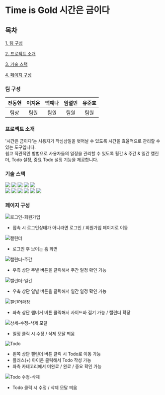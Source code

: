 # Time is Gold 시간은 금이다

## 목차

[1. 팀 구성](#팀원-소개)

[2. 프로젝트 소개](#프로젝트-소개)

[3. 기술 스택](#기술-스택)

[4. 페이지 구성](#페이지-구성)

### 팀 구성

| 전동헌 | 이지은 | 백예나 | 임설빈 | 유준호 |
| :----: | :----: | :----: | :----: | :----: |
|  팀장  |  팀원  |  팀원  |  팀원  |  팀원  |

### 프로젝트 소개

'시간은 금이다'는 사용자가 작심삼일을 벗어날 수 있도록 시간을 효율적으로 관리할 수 있는 도구입니다.<br/>
쉽고 직관적인 방법으로 사용자들의 일정을 관리할 수 있도록 월간 & 주간 & 일간 캘린더, Todo 설정, 중요 Todo 설정 기능을 제공합니다.

### 기술 스택

<img src="https://img.shields.io/badge/TypeScript-3178C6?style=for-the-badge&logo=TypeScript&logoColor=white"> <img src="https://img.shields.io/badge/react-61DAFB?style=for-the-badge&logo=react&logoColor=black"> <img src="https://img.shields.io/badge/reactquery-FF4154?style=for-the-badge&logo=reactquery&logoColor=black"> <img src="https://img.shields.io/badge/reactrouter-CA4245?style=for-the-badge&logo=reactrouter&logoColor=black"> <img src="https://img.shields.io/badge/supabase-3FCF8E?style=for-the-badge&logo=supabase&logoColor=black"><br/>
<img src="https://img.shields.io/badge/html5-E34F26?style=for-the-badge&logo=html5&logoColor=white"> <img src="https://img.shields.io/badge/css-1572B6?style=for-the-badge&logo=css3&logoColor=white"> <img src="https://img.shields.io/badge/styled-components-DB7093?style=for-the-badge&logo=styled-components&logoColor=black"> <img src="https://img.shields.io/badge/antdesign-0170FE?style=for-the-badge&logo=antdesign&logoColor=black"> <img src="https://img.shields.io/badge/zustand-purple?style=for-the-badge&logo=zustand&logoColor=black"> <img src="https://img.shields.io/badge/fullcalendar-yello?style=for-the-badge&logo=fullcalendar&logoColor=black">

### 페이지 구성

![로그인-회원가입](https://github.com/qaws7791/time-is-gold/assets/109337901/cc967fb3-c6b2-4a47-b488-267ad6d4019f)

- 접속 시 로그인상태가 아니라면 로그인 / 회원가입 페이지로 이동

![캘린더](https://github.com/qaws7791/time-is-gold/assets/109337901/77e85c44-7283-4d94-ac95-d7a5c49ef964)

- 로그인 후 보이는 홈 화면

![캘린더-주간](https://github.com/qaws7791/time-is-gold/assets/109337901/ca94cc07-0e3a-4e27-b718-e936ef0f1224)

- 우측 상단 주별 버튼을 클릭해서 주간 일정 확인 가능

![캘린더-일간](https://github.com/qaws7791/time-is-gold/assets/109337901/354f29e7-4c0e-45cf-bad1-0676f521ee8f)

- 우측 상단 일별 버튼을 클릭해서 일간 일정 확인 가능

![캘린더확장](https://github.com/qaws7791/time-is-gold/assets/109337901/f1675724-0c84-4688-80f5-d3b07e482f55)

- 좌측 상단 햄버거 버튼 클릭해서 사이드바 접기 가능 / 캘린더 확장

![상세-수정-삭제 모달](https://github.com/qaws7791/time-is-gold/assets/109337901/5a4aa5be-a974-4406-a9f3-dd1d7fb47853)

- 일정 클릭 시 수정 / 삭제 모달 띄움

![Todo](https://github.com/qaws7791/time-is-gold/assets/109337901/dcbf0d62-ad0b-4d91-aee7-9d304bae7199)

- 왼쪽 상단 캘린더 버튼 클릭 시 Todo로 이동 가능
- 플러스(+) 아이콘 클릭해서 Todo 작성 가능
- 좌측 카테고리에서 미완료 / 완료 / 중요 확인 가능

![Todo 수정-삭제](https://github.com/qaws7791/time-is-gold/assets/109337901/620b6813-9645-48cb-b0a7-bdb63ee4552c)

- Todo 클릭 시 수정 / 삭제 모달 띄움
